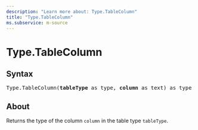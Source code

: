 ```yaml
---
description: "Learn more about: Type.TableColumn"
title: "Type.TableColumn"
ms.subservice: m-source
---
```

# Type.TableColumn

## Syntax

<pre>
Type.TableColumn(<b>tableType</b> as type, <b>column</b> as text) as type
</pre>

## About

Returns the type of the column `column` in the table type `tableType`.
